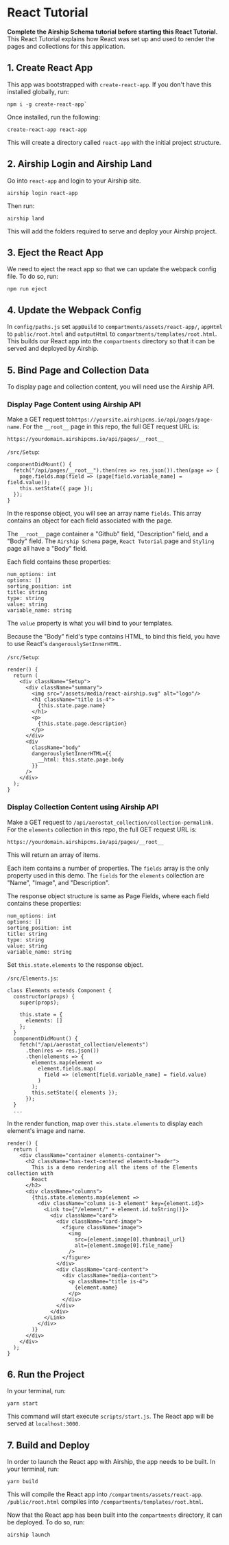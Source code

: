 # React Tutorial
**Complete the Airship Schema tutorial before starting this React Tutorial.** This React Tutorial explains how React was set up and used to render the pages and collections for this application.

## 1. Create React App
This app was bootstrapped with `create-react-app`.
If you don't have this installed globally, run:
```
npm i -g create-react-app`
```

Once installed, run the following:
```
create-react-app react-app
```
This will create a directory called `react-app` with the initial project structure.

## 2. Airship Login and Airship Land
Go into `react-app` and login to your Airship site.
```
airship login react-app
```
Then run:
```
airship land
```
This will add the folders required to serve and deploy your Airship project.

## 3. Eject the React App
We need to eject the react app so that we can update the webpack config file.
To do so, run:
```
npm run eject
```

## 4. Update the Webpack Config
In `config/paths.js` set `appBuild` to `compartments/assets/react-app/`, `appHtml` to `public/root.html` and `outputHtml` to `compartments/templates/root.html`.
This builds our React app into the `compartments` directory so that it can be served and deployed by Airship.

## 5. Bind Page and Collection Data
To display page and collection content, you will need use the Airship API.

### Display Page Content using Airship API
Make a GET request to`https://yoursite.airshipcms.io/api/pages/page-name`. 
For the `__root__` page in this repo, the full GET request URL is: 
```
https://yourdomain.airshipcms.io/api/pages/__root__
```

`/src/Setup`:
```
componentDidMount() {
  fetch("/api/pages/__root__").then(res => res.json()).then(page => {
    page.fields.map(field => (page[field.variable_name] = field.value));
    this.setState({ page });
  });
}
```

In the response object, you will see an array name `fields`. This array contains an object for each field associated with the page.

The `__root__` page container a "Github" field, "Description" field, and a "Body" field. The `Airship Schema` page, `React Tutorial` page and `Styling` page all have a "Body" field.

Each field contains these properties:
```
num_options: int
options: []
sorting_position: int
title: string
type: string
value: string
variable_name: string
```

The `value` property is what you will bind to your templates.

Because the "Body" field's type contains HTML, to bind this field, you have to use React's `dangerouslySetInnerHTML`.

`/src/Setup`: 
```
render() {
  return (
    <div className="Setup">
      <div className="summary">
        <img src="/assets/media/react-airship.svg" alt="logo"/>
        <h1 className="title is-4">
          {this.state.page.name}
        </h1>
        <p>
          {this.state.page.description}
        </p>
      </div>
      <div
        className="body"
        dangerouslySetInnerHTML={{
          __html: this.state.page.body
        }}
      />
    </div>
  );
}

```

### Display Collection Content using Airship API
Make a GET request to `/api/aerostat_collection/collection-permalink`. 
For the `elements` collection in this repo, the full GET request URL is: 
```
https://yourdomain.airshipcms.io/api/pages/__root__
``` 

This will return an array of items.

Each item contains a number of properties. The `fields` array is the only property used in this demo. The `fields` for the `elements` collection are "Name", "Image", and "Description".

The response object structure is same as Page Fields, where each field contains these properties:
```
num_options: int
options: []
sorting_position: int
title: string
type: string
value: string
variable_name: string
```

Set `this.state.elements` to the response object.

`/src/Elements.js`:
```
class Elements extends Component {
  constructor(props) {
    super(props);

    this.state = {
      elements: []
    };
  }
  componentDidMount() {
    fetch("/api/aerostat_collection/elements")
      .then(res => res.json())
      .then(elements => {
        elements.map(element =>
          element.fields.map(
            field => (element[field.variable_name] = field.value)
          )
        );
        this.setState({ elements });
      });
  }
  ...
```

In the render function, map over `this.state.elements` to display each element's image and name.

```
render() {
  return (
    <div className="container elements-container">
      <h2 className="has-text-centered elements-header">
        This is a demo rendering all the items of the Elements collection with
        React
      </h2>
      <div className="columns">
        {this.state.elements.map(element =>
          <div className="column is-3 element" key={element.id}>
            <Link to={"/element/" + element.id.toString()}>
              <div className="card">
                <div className="card-image">
                  <figure className="image">
                    <img
                      src={element.image[0].thumbnail_url}
                      alt={element.image[0].file_name}
                    />
                  </figure>
                </div>
                <div className="card-content">
                  <div className="media-content">
                    <p className="title is-4">
                      {element.name}
                    </p>
                  </div>
                </div>
              </div>
            </Link>
          </div>
        )}
      </div>
    </div>
  );
}
```

## 6. Run the Project

In your terminal, run:
```
yarn start
```

This command will start execute `scripts/start.js`.
The React app will be served at `localhost:3000`.


## 7. Build and Deploy

In order to launch the React app with Airship, the app needs to be built.
In your terminal, run:
```
yarn build
```
This will compile the React app into `/compartments/assets/react-app`.
`/public/root.html` compiles into `/compartments/templates/root.html`.

Now that the React app has been built into the `compartments` directory, it can be deployed.
To do so, run:
```
airship launch
```